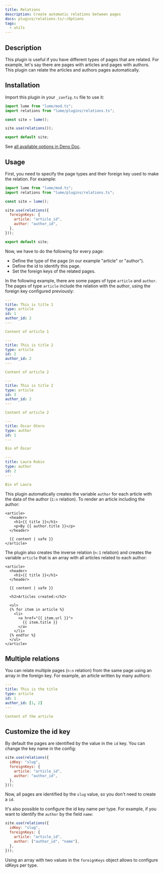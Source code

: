 ```yaml
---
title: Relations
description: Create automatic relations between pages
docs: plugins/relations.ts/~/Options
tags:
  - utils
---
```


## Description

This plugin is useful if you have different types of pages that are related. For
example, let's say there are pages with articles and pages with authors. This
plugin can relate the articles and authors pages automatically.

## Installation

Import this plugin in your `_config.ts` file to use it:

```js
import lume from "lume/mod.ts";
import relations from "lume/plugins/relations.ts";

const site = lume();

site.use(relations());

export default site;
```

See
[all available options in Deno Doc](https://doc.deno.land/https/deno.land/x/lume/plugins/relations.ts/~/Options).

## Usage

First, you need to specify the page types and their foreign key used to make the
relation. For example:

```js
import lume from "lume/mod.ts";
import relations from "lume/plugins/relations.ts";

const site = lume();

site.use(relations({
  foreignKeys: {
    article: "article_id",
    author: "author_id",
  },
}));

export default site;
```

Now, we have to do the following for every page:

- Define the type of the page (in our example "article" or "author").
- Define the id to identify this page.
- Set the foreign keys of the related pages.

In the following example, there are some pages of type `article` and `author`.
The pages of type `article` include the relation with the author, using the
foreign key configured previously:

<lume-code>

```yml {title=/article-1.md}
---
title: This is title 1
type: article
id: 1
author_id: 2
---

Content of article 1
```

```yml {title=/article-2.md}
---
title: This is title 2
type: article
id: 2
author_id: 2
---

Content of article 2
```

```yml {title=/article-3.md}
---
title: This is title 2
type: article
id: 3
author_id: 2
---

Content of article 2
```

```yml {title=/oscar.md}
---
title: Óscar Otero
type: author
id: 1
---

Bio of Óscar
```

```yml {title=/laura.md}
---
title: Laura Rubio
type: author
id: 2
---

Bio of Laura
```

</lume-code>

This plugin automatically creates the variable `author` for each article with
the data of the author (`1:n` relation). To render an article including the
author:

<lume-code>

```html{title=_includes/layouts/article.njk}
<article>
  <header>
    <h1>{{ title }}</h1>
    <p>By {{ author.title }}</p>
  </header>

  {{ content | safe }}
</article>
```

</lume-code>

The plugin also creates the inverse relation (`n:1` relation) and creates the
variable `article` that is an array with all articles related to each author:

<lume-code>

```html{title=_includes/layouts/author.njk}
<article>
  <header>
    <h1>{{ title }}</h1>
  </header>

  {{ content | safe }}

  <h2>Articles created:</h2>

  <ul>
  {% for item in article %}
    <li>
      <a href="{{ item.url }}">
        {{ item.title }}
      </a>
    </li>
  {% endfor %}
  </ul>
</article>
```

</lume-code>

## Multiple relations

You can relate multiple pages (`n:n` relation) from the same page using an array
in the foreign key. For example, an article written by many authors:

<lume-code>

```yml {title=/example.md}
---
title: This is the title
type: article
id: 1
author_id: [1, 2]
---

Content of the article
```

</lume-code>

## Customize the id key

By default the pages are identified by the value in the `id` key. You can change
the key name in the config:

```js
site.use(relations({
  idKey: "slug",
  foreignKeys: {
    article: "article_id",
    author: "author_id",
  },
}));
```

Now, all pages are identified by the `slug` value, so you don't need to create a
`id`.

It's also possible to configure the id key name per type. For example, if you
want to identify the `author` by the field `name`:

```js
site.use(relations({
  idKey: "slug",
  foreignKeys: {
    article: "article_id",
    author: ["author_id", "name"],
  },
}));
```

Using an array with two values in the `foreignKeys` object allows to configure
idKeys per type.
